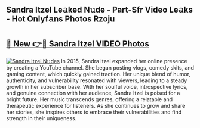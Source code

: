 ## Sandra Itzel Le𝚊ked N𝚞de - Part-Sfr Video Le𝚊ks - Hot Onlyf𝚊ns Photos Rzoju

# <h2><a href="http://ac55386.deff.icu/?id=Sandra+Itzel">🔗 New 👉🔴 Sandra Itzel VIDEO Photos</a></h2>

[![Sandra Itzel N𝚞des](https://i.imgur.com/rIISA9y.gif)](http://ac55386.deff.icu/?id=Sandra+Itzel)
In 2015, Sandra Itzel expanded her online presence by creating a YouTube channel. She began posting vlogs, comedy skits, and gaming content, which quickly gained traction. Her unique blend of humor, authenticity, and vulnerability resonated with viewers, leading to a steady growth in her subscriber base. With her soulful voice, introspective lyrics, and genuine connection with her audience, Sandra Itzel is poised for a bright future. Her music transcends genres, offering a relatable and therapeutic experience for listeners. As she continues to grow and share her stories, she inspires others to embrace their vulnerabilities and find strength in their uniqueness.
